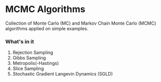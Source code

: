 # MCMC Algorithms

Collection of Monte Carlo (MC) and Markov Chain Monte Carlo (MCMC) algorithms applied on simple examples.

### What's in it
1. Rejection Sampling
2. Gibbs Sampling
3. Metropolis(-Hastings)
4. Slice Sampling
5. Stochastic Gradient Langevin Dynamics (SGLD)

